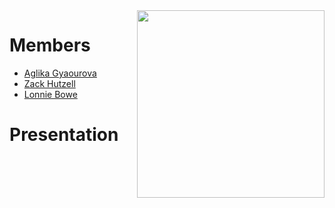 <img width='300' align='right' src='http://ourmine.googlecode.com/svn/trunk/share/img/10_playing_cards.jpg'>

<h1>Members</h1>
<ul><li><a href='Aglika.md'>Aglika Gyaourova</a>
</li><li><a href='zackhutzell.md'>Zack Hutzell</a>
</li><li><a href='LonnieBowe.md'>Lonnie Bowe</a></li></ul>

<h1>Presentation</h1>
